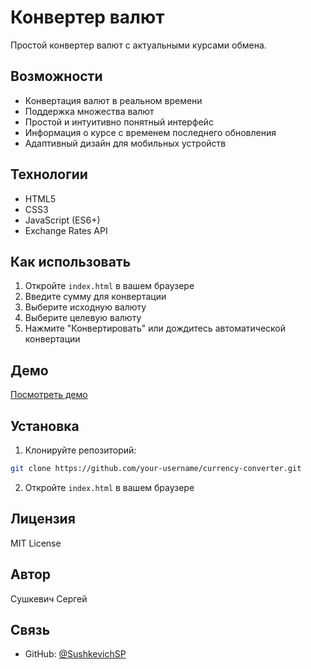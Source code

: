 # Конвертер валют

Простой конвертер валют с актуальными курсами обмена.

## Возможности

- Конвертация валют в реальном времени
- Поддержка множества валют
- Простой и интуитивно понятный интерфейс
- Информация о курсе с временем последнего обновления
- Адаптивный дизайн для мобильных устройств

## Технологии

- HTML5
- CSS3
- JavaScript (ES6+)
- Exchange Rates API

## Как использовать

1. Откройте `index.html` в вашем браузере
2. Введите сумму для конвертации
3. Выберите исходную валюту
4. Выберите целевую валюту
5. Нажмите "Конвертировать" или дождитесь автоматической конвертации

## Демо

[Посмотреть демо](https://your-username.github.io/currency-converter/)

## Установка

1. Клонируйте репозиторий:
```bash
git clone https://github.com/your-username/currency-converter.git
```

2. Откройте `index.html` в вашем браузере

## Лицензия

MIT License

## Автор

Сушкевич Сергей

## Связь

- GitHub: [@SushkevichSP](https://github.com/your-username) 